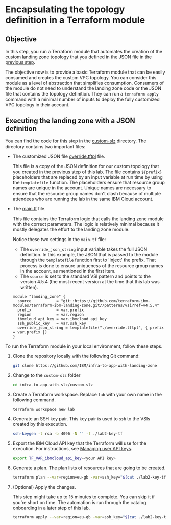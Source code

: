 # Encapsulating the topology definition in a Terraform module

## Objective

In this step, you run a Terraform module that automates the creation of the custom landing zone topology that you defined in the JSON file in the [previous step](./10-customizing.md).

The objective now is to provide a basic Terraform module that can be easily consumed and creates the custom VPC topology. You can consider this module as a level of abstraction that simplifies consumption. Consumers of the module do not need to understand the landing zone code or the JSON file that contains the topology definition. They can run a `terraform apply` command with a minimal number of inputs to deploy the fully customized VPC topology in their account.

## Executing the landing zone with a JSON definition

You can find the code for this step in the [custom-slz](https://github.com/IBM/infra-to-app-with-landing-zone/tree/main/custom-slz) directory. The directory contains two important files:
- The customized JSON file [override.tftpl](https://github.com/IBM/infra-to-app-with-landing-zone/blob/main/custom-slz/override.tftpl) file.

    This file is a copy of the JSON definition for our custom topology that you created in the previous step of this lab. The file contains `${prefix}` placeholders that are replaced by an input variable at run time by using the `templatefile` function. The placeholders ensure that resource group names are unique in the account. Unique names are necessary to ensure that the resource group names don't clash because of multiple attendees who are running the lab in the same IBM Cloud account.
- The [main.tf](https://github.com/IBM/infra-to-app-with-landing-zone/blob/main/custom-slz/main.tf) file.

    This file contains the Terraform logic that calls the landing zone module with the correct parameters. The logic is relatively minimal because it mostly delegates the effort to the landing zone module.

    Notice these two settings in the `main.tf` file:

    - The `override_json_string` input variable takes the full JSON definition. In this example, the JSON that is passed to the module through the `templatefile` function first to 'inject' the prefix. That process is done to ensure uniqueness of the resource group names in the account, as mentioned in the first item.
    - The `source` is set to the standard VSI pattern and points to the version 4.5.4 (the most recent version at the time that this lab was written).

    ```hcl
    module "landing_zone" {
      source           = "git::https://github.com/terraform-ibm-modules/terraform-ibm-landing-zone.git//patterns/vsi?ref=v4.5.4"
      prefix           = var.prefix
      region           = var.region
      ibmcloud_api_key = var.ibmcloud_api_key
      ssh_public_key   = var.ssh_key
      override_json_string = templatefile("./override.tftpl", { prefix = var.prefix })
    }
    ```

To run the Terraform module in your local environment, follow these steps.

1.  Clone the repository locally with the following Git command:

    ```sh
    git clone https://github.com/IBM/infra-to-app-with-landing-zone
    ```

2.  Change to the `custom-slz` folder

    ```sh
    cd infra-to-app-with-slz/custom-slz
    ```

3.  Create a Terraform workspace. Replace `lab` with your own name in the following command.

    ```sh
    terraform workspace new lab
    ```

4.  Generate an SSH key pair. This key pair is used to `ssh` to the VSIs created by this execution.

    ```sh
    ssh-keygen -t rsa -b 4096 -N '' -f ./lab2-key-tf
    ```

5.  Export the IBM Cloud API key that the Terraform will use for the execution. For instructions, see [Managing user API keys](https://cloud.ibm.com/docs/account?topic=account-userapikey&interface=ui).

    ```sh
    export TF_VAR_ibmcloud_api_key=<your API key>
    ```

6.  Generate a plan. The plan lists of resources that are going to be created.

    ```sh
    terraform plan --var=region=eu-gb -var=ssh_key="$(cat ./lab2-key-tf.pub)" -var=prefix=lab-prefix
    ```

7.  (Optional) Apply the changes.

    This step might take up to 15 minutes to complete. You can skip it if you're short on time. The automation is run through the catalog onboarding in a later step of this lab.

    ```sh
    terraform apply --var=region=eu-gb -var=ssh_key="$(cat ./lab2-key-tf.pub)" -var=prefix=lab-prefix
    ```
